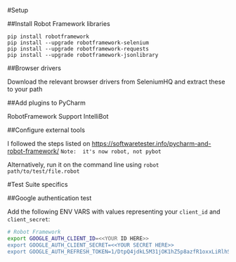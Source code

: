 #Setup

##Install Robot Framework libraries

```
pip install robotframework
pip install --upgrade robotframework-selenium
pip install --upgrade robotframework-requests
pip install --upgrade robotframework-jsonlibrary
```
##Browser drivers

Download the relevant browser drivers from SeleniumHQ and extract these to your path

##Add plugins to PyCharm

RobotFramework Support
IntelliBot

##Configure external tools

I followed the steps listed on https://softwaretester.info/pycharm-and-robot-framework/
`Note:  it's now robot, not pybot`

Alternatively, run it on the command line using `robot path/to/test/file.robot`

#Test Suite specifics

##Google authentication test

Add the following ENV VARS with values representing your `client_id` and `client_secret`:
```bash
# Robot Framework
export GOOGLE_AUTH_CLIENT_ID=<<YOUR ID HERE>>
export GOOGLE_AUTH_CLIENT_SECRET=<<YOUR SECRET HERE>>
export GOOGLE_AUTH_REFRESH_TOKEN=1/DtpQ4jdkL5M31jOK1hZ5p8azfR1oxxLiRlhSKpcBqko
```

